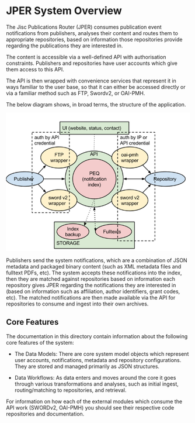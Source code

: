 # JPER System Overview

The Jisc Publications Router (JPER) consumes publication event notifications from publishers, analyses their content
and routes them to appropriate repositories, based on information those repositories provide regarding the publications
they are interested in.

The content is accessible via a well-defined API with authorisation constraints.  Publishers and repositories have user
accounts which give them access to this API.

The API is then wrapped with convenience services that represent it in ways familiar to the user base, so that it can
either be accessed directly or via a familiar method such as FTP, Swordv2, or OAI-PMH.

The below diagram shows, in broad terms, the structure of the application.

![ArchitectureOverview](https://raw.githubusercontent.com/JiscPER/jper/develop/docs/system/ArchitectureOverview.png)

Publishers send the system notifications, which are a combination of JSON metadata and packaged binary content (such
as XML metadata files and fulltext PDFs, etc).  The system accepts these notifications into the index, then they are
matched against repositories based on information each repository gives JPER regarding the notifications they are
interested in (based on information such as affiliation, author identifiers, grant codes, etc).  The matched notifications
are then made available via the API for repositories to consume and ingest into their own archives.

## Core Features

The documentation in this directory contain information about the following core features of the system:

* The Data Models: There are core system model objects which represent user accounts, notifications, metadata and repository 
configurations.  They are stored and managed primarily as JSON structures.

* Data Workflows: As data enters and moves around the core it goes through various transformations and analyses, such as initial
ingest, routing/matching to repositories, and retrieval.

For information on how each of the external modules which consume the API work (SWORDv2, OAI-PMH) you should see their
respective code repositories and documentation.